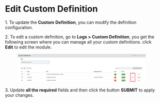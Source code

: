 # Edit Custom Definition

1\.      To update the **Custom** **Definition**, you can modify the definition configuration.

2\.      To edit a custom definition, go to **Logs > Custom Definition**, you get the following screen where you can manage all your custom definitions. click **Edit** to edit the module.&#x20;

<figure><img src="../../../.gitbook/assets/image (245).png" alt=""><figcaption></figcaption></figure>

3\.      Update **all the required** fields and then click the button **SUBMIT** to apply your changes.
